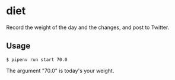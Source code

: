 # diet

Record the weight of the day and the changes, and post to Twitter.

## Usage

```
$ pipenv run start 70.0
```

The argument "70.0" is today's your weight.
